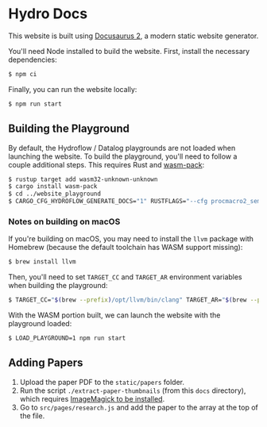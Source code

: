 # Hydro Docs
This website is built using [Docusaurus 2](https://docusaurus.io/), a modern static website generator.

You'll need Node installed to build the website. First, install the necessary dependencies:

```bash
$ npm ci
```

Finally, you can run the website locally:

```bash
$ npm run start
```

## Building the Playground
By default, the Hydroflow / Datalog playgrounds are not loaded when launching the website. To build the playground, you'll need to follow a couple additional steps. This requires Rust and [wasm-pack](https://rustwasm.github.io/wasm-pack/):

```bash
$ rustup target add wasm32-unknown-unknown
$ cargo install wasm-pack
$ cd ../website_playground
$ CARGO_CFG_HYDROFLOW_GENERATE_DOCS="1" RUSTFLAGS="--cfg procmacro2_semver_exempt --cfg super_unstable" wasm-pack build
```

### Notes on building on macOS
If you're building on macOS, you may need to install the `llvm` package with Homebrew (because the default toolchain has WASM support missing):

```bash
$ brew install llvm
```

Then, you'll need to set `TARGET_CC` and `TARGET_AR` environment variables when building the playground:

```bash
$ TARGET_CC="$(brew --prefix)/opt/llvm/bin/clang" TARGET_AR="$(brew --prefix)/opt/llvm/bin/llvm-ar" CARGO_CFG_HYDROFLOW_GENERATE_DOCS="1" RUSTFLAGS="--cfg procmacro2_semver_exempt --cfg super_unstable" wasm-pack build
```

With the WASM portion built, we can launch the website with the playground loaded:

```bash
$ LOAD_PLAYGROUND=1 npm run start
```

## Adding Papers
1. Upload the paper PDF to the `static/papers` folder.
2. Run the script `./extract-paper-thumbnails` (from this `docs` directory), which requires [ImageMagick to be installed](https://imagemagick.org/script/download.php).
3. Go to `src/pages/research.js` and add the paper to the array at the top of the file.
